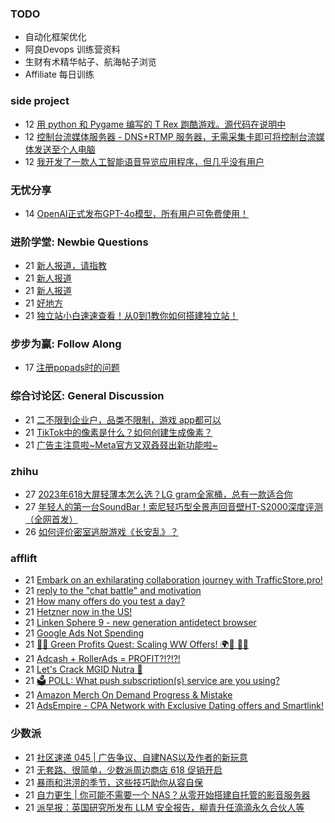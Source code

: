 ### TODO
-  自动化框架优化
-  阿良Devops 训练营资料
-  生财有术精华帖子、航海帖子浏览
-  Affiliate 每日训练

### side project
<!-- sideproject:START -->
-  12 [用 python 和 Pygame 编写的 T Rex 跑酷游戏。源代码在说明中](https://www.youtube.com/watch?v=pZySIXSelCA)
-  12 [控制台流媒体服务器 - DNS+RTMP 服务器，无需采集卡即可将控制台流媒体发送至个人电脑](https://github.com/Aioros/console-streaming-server)
-  12 [我开发了一款人工智能语音导览应用程序，但几乎没有用户](https://www.reddit.com/r/SideProject/comments/18gpp0e/ive_built_an_ai_audio_tour_app_but_have_almost_no/)<!-- sideproject:END -->


### 无忧分享
<!-- ruyo:START -->
-  14 [OpenAI正式发布GPT-4o模型，所有用户可免费使用！](https://51.ruyo.net/18663.html)<!-- ruyo:END -->

### 进阶学堂: Newbie Questions
<!-- advertcn1:START -->
-  21 [新人报道，请指教](https://www.advertcn.com/thread-115086-1-1.html)
-  21 [新人报道](https://www.advertcn.com/thread-115084-1-1.html)
-  21 [新人报道](https://www.advertcn.com/thread-115080-1-1.html)
-  21 [好地方](https://www.advertcn.com/thread-115077-1-1.html)
-  21 [独立站小白速速查看！从0到1教你如何搭建独立站！](https://www.advertcn.com/thread-115071-1-1.html)<!-- advertcn1:END -->

### 步步为赢: Follow Along
<!-- advertcn2:START -->
-  17 [注册popads时的问题](https://www.advertcn.com/thread-115034-1-1.html)<!-- advertcn2:END -->

### 综合讨论区: General Discussion
<!-- advertcn3:START -->
-  21 [二不限到企业户，品类不限制，游戏 app都可以](https://www.advertcn.com/thread-115083-1-1.html)
-  21 [TikTok中的像素是什么？如何创建生成像素？](https://www.advertcn.com/thread-115076-1-1.html)
-  21 [广告主注意啦~Meta官方又双叒叕出新功能啦~](https://www.advertcn.com/thread-115073-1-1.html)<!-- advertcn3:END -->


### zhihu
<!-- zhihu:START -->
-  27 [2023年618大屏轻薄本怎么选？LG gram全家桶，总有一款适合你](http://zhuanlan.zhihu.com/p/632641888?utm_campaign=rss&utm_medium=rss&utm_source=rss&utm_content=title)
-  27 [年轻人的第一台SoundBar！索尼轻巧型全景声回音壁HT-S2000深度评测（全网首发）](http://zhuanlan.zhihu.com/p/630990296?utm_campaign=rss&utm_medium=rss&utm_source=rss&utm_content=title)
-  26 [如何评价密室逃脱游戏《长安乱》？](http://www.zhihu.com/question/563950552/answer/3045961312?utm_campaign=rss&utm_medium=rss&utm_source=rss&utm_content=title)<!-- zhihu:END -->

### afflift
<!-- afflift:START -->
-  21 [Embark on an exhilarating collaboration journey with TrafficStore.pro!](https://afflift.com/f/threads/embark-on-an-exhilarating-collaboration-journey-with-trafficstore-pro.12220/)
-  21 [reply to the &quot;chat battle&quot; and motivation](https://afflift.com/f/threads/reply-to-the-chat-battle-and-motivation.13169/)
-  21 [How many offers do you test a day?](https://afflift.com/f/threads/how-many-offers-do-you-test-a-day.13094/)
-  21 [Hetzner now in the US!](https://afflift.com/f/threads/hetzner-now-in-the-us.7794/)
-  21 [Linken Sphere 9 - new generation antidetect browser](https://afflift.com/f/threads/linken-sphere-9-new-generation-antidetect-browser.12681/)
-  21 [Google Ads Not Spending](https://afflift.com/f/threads/google-ads-not-spending.13154/)
-  21 [🌿💸 Green Profits Quest: Scaling WW Offers! 🌍🚀 📲💥](https://afflift.com/f/threads/%F0%9F%8C%BF%F0%9F%92%B8-green-profits-quest-scaling-ww-offers-%F0%9F%8C%8D%F0%9F%9A%80-%F0%9F%93%B2%F0%9F%92%A5.13167/)
-  21 [Adcash + RollerAds = PROFIT?!?!?!](https://afflift.com/f/threads/adcash-rollerads-profit.13107/)
-  21 [Let&#39;s Crack MGID Nutra 🚀](https://afflift.com/f/threads/lets-crack-mgid-nutra-%F0%9F%9A%80.12967/)
-  21 [🗳️ POLL: What push subscription&lpar;s&rpar; service are you using?](https://afflift.com/f/threads/%F0%9F%97%B3%EF%B8%8F-poll-what-push-subscription-s-service-are-you-using.13133/)
-  21 [Amazon Merch On Demand Progress &amp; Mistake](https://afflift.com/f/threads/amazon-merch-on-demand-progress-mistake.10970/)
-  21 [AdsEmpire - CPA Network with Exclusive Dating offers and Smartlink!](https://afflift.com/f/threads/adsempire-cpa-network-with-exclusive-dating-offers-and-smartlink.6820/)<!-- afflift:END -->

### 少数派
<!-- sspai:START -->
-  21 [社区速递 045 | 广告争议、自建NAS以及作者的新玩意](https://sspai.com/post/88975)
-  21 [无套路、很简单，少数派周边商店 618 促销开启](https://sspai.com/post/88932)
-  21 [暴雨和洪涝的季节，这些技巧助你从容自保](https://sspai.com/post/68024)
-  21 [自力更生 | 你可能不需要一个 NAS？从零开始搭建自托管的影音服务器](https://sspai.com/post/88861)
-  21 [派早报：英国研究所发布 LLM 安全报告，柳青升任滴滴永久合伙人等](https://sspai.com/post/88954)<!-- sspai:END -->
